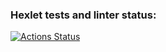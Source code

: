### Hexlet tests and linter status:
[![Actions Status](https://github.com/Kloym/python-project-83/actions/workflows/hexlet-check.yml/badge.svg)](https://github.com/Kloym/python-project-83/actions)